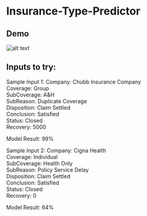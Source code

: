 # Insurance-Type-Predictor

## Demo 
![alt text](https://github.com/robert-juang/insurance-recover-predictor/blob/main/img/demo.png?raw=true)

## Inputs to try: 

Sample Input 1: 
Company: Chubb Insurance Company <br />
Coverage: Group <br />
SubCoverage: A&H <br />
SubReason: Duplicate Coverage <br />
Disposition: Claim Settled <br />
Conclusion: Satisfied <br />
Status: Closed <br />
Recovery: 5000 <br />

Model Result: 99% <br />

Sample Input 2: 
Company: Cigna Health <br />
Coverage: Individual <br />
SubCoverage: Health Only <br />
SubReason: Policy Service Delay <br />
Disposition: Claim Settled <br />
Conclusion: Satisfied <br />
Status: Closed <br />
Recovery: 0 <br />

Model Result: 64%
